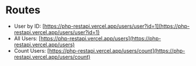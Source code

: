 # Routes

- User by ID: [https://php-restapi.vercel.app/users/user?id=1](https://php-restapi.vercel.app/users/user?id=1)
- All Users: [https://php-restapi.vercel.app/users](https://php-restapi.vercel.app/users)
- Count Users: [https://php-restapi.vercel.app/users/count](https://php-restapi.vercel.app/users/count)
